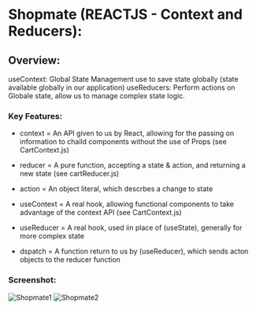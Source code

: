 # Shopmate (REACTJS - Context and Reducers):

## Overview:

useContext: Global State Management use to save state globally (state available globally in our application)
useReducers: Perform actions on Globale state, allow us to manage complex state logic.

### Key Features:

- context = An API given to us by React, allowing for the passing on information to chaild components without the use of Props (see CartContext.js)

- reducer = A pure function, accepting a state & action, and returning a new state (see cartReducer.js)

- action = An object literal, which descrbes a change to state

- useContext = A real hook, allowing functional components to take advantage of the context API (see CartContext.js)

- useReducer = A real hook, used iin place of (useState), generally for more complex state

- dspatch = A function return to us by (useReducer), which sends acton objects to the reducer function

### Screenshot:

![Shopmate1](src/assets/images/sc1.jpg "Shopmate-Ecommerce1")
![Shopmate2](src/assets/images/sc2.jpg "Shopmate-Ecommerce2")
